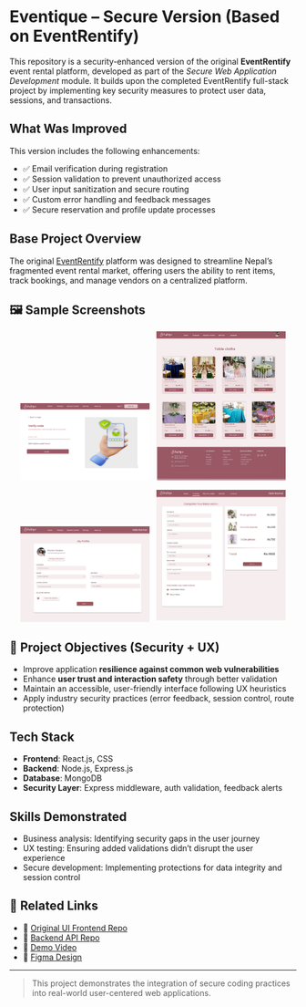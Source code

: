 # Eventique – Secure Version (Based on EventRentify)

This repository is a security-enhanced version of the original **EventRentify** event rental platform, developed as part of the *Secure Web Application Development* module. It builds upon the completed EventRentify full-stack project by implementing key security measures to protect user data, sessions, and transactions.

## What Was Improved

This version includes the following enhancements:
- ✅ Email verification during registration  
- ✅ Session validation to prevent unauthorized access  
- ✅ User input sanitization and secure routing  
- ✅ Custom error handling and feedback messages  
- ✅ Secure reservation and profile update processes

## Base Project Overview

The original [EventRentify](https://github.com/purnimabohara/EventRentify-Frontend) platform was designed to streamline Nepal’s fragmented event rental market, offering users the ability to rent items, track bookings, and manage vendors on a centralized platform.

## 🖼 **Sample Screenshots**

<p align="center">
  <img src="frontend/src/assets/Images/Email Verification.png" width="45%" alt="OCR Screenshot">
  &nbsp;
  <img src="frontend/src/assets/Images/product_page.png" width="45%" alt="Generated PDF Screenshot">
  

</p>
<p align="center">
  <img src="frontend/src/assets/Images/Edit Profile.png" width="45%" alt="OCR Screenshot">
  &nbsp;
  <img src="frontend/src/assets/Images/Booking form.png" width="45%" alt="Generated PDF Screenshot">
   
</p>

## 🎯 Project Objectives (Security + UX)

- Improve application **resilience against common web vulnerabilities**  
- Enhance **user trust and interaction safety** through better validation  
- Maintain an accessible, user-friendly interface following UX heuristics  
- Apply industry security practices (error feedback, session control, route protection)

## Tech Stack

- **Frontend**: React.js, CSS  
- **Backend**: Node.js, Express.js  
- **Database**: MongoDB  
- **Security Layer**: Express middleware, auth validation, feedback alerts

## Skills Demonstrated

- Business analysis: Identifying security gaps in the user journey  
- UX testing: Ensuring added validations didn’t disrupt the user experience  
- Secure development: Implementing protections for data integrity and session control

## 🔗 Related Links

- 🔗 [Original UI Frontend Repo](https://github.com/purnimabohara/EventRentify-Frontend)  
- 🔗 [Backend API Repo](https://github.com/purnimabohara/EventRentify_Backend)  
- 🎥 [Demo Video](https://youtu.be/BSmKs01Nfjw)  
- 🧪 [Figma Design](https://www.figma.com/design/KjCDnKzXKd1XKKaiKJR6pI/)

---

> This project demonstrates the integration of secure coding practices into real-world user-centered web applications.
